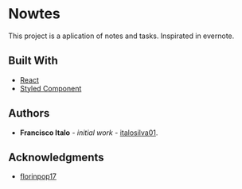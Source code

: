 #   Nowtes
This project is a aplication of notes and tasks. Inspirated in evernote.

##  Built With
-   [React](https://pt-br.reactjs.org/)
-   [Styled Component](https://styled-components.com/)

## Authors
-   **Francisco Italo** - *initial work* - [italosilva01](https://github.com/italosilva01).

## Acknowledgments
-   [florinpop17](https://github.com/florinpop17)
